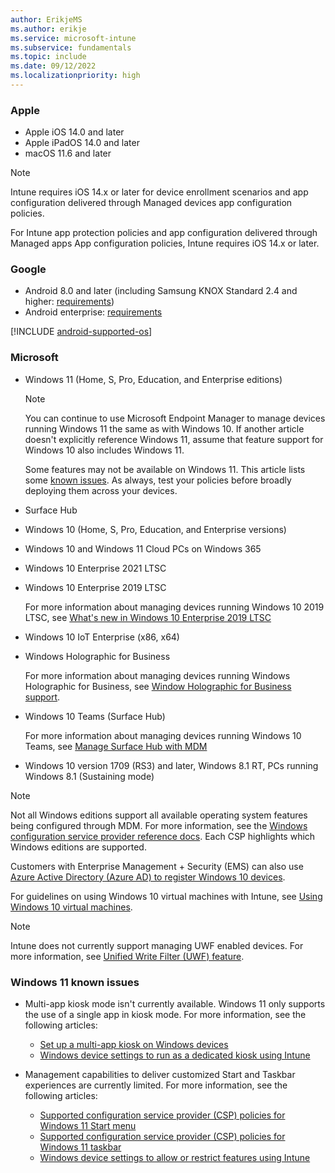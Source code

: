 ```yaml
---
author: ErikjeMS
ms.author: erikje
ms.service: microsoft-intune
ms.subservice: fundamentals
ms.topic: include
ms.date: 09/12/2022
ms.localizationpriority: high
---
```


### Apple

- Apple iOS 14.0 and later
- Apple iPadOS 14.0 and later
- macOS 11.6 and later

> [!NOTE]
> Intune requires iOS 14.x or later for device enrollment scenarios and app configuration delivered through Managed devices app configuration policies.
> 
> For Intune app protection policies and app configuration delivered through Managed apps App configuration policies, Intune requires iOS 14.x or later.

### Google

- Android 8.0 and later (including Samsung KNOX Standard 2.4 and higher: [requirements](https://www.samsungknox.com/en/knox-platform/supported-devices/2.4+))
- Android enterprise: [requirements](https://support.google.com/work/android/topic/9428066)  

[!INCLUDE [android-supported-os](android-supported-os.md)]

### Microsoft

- Windows 11 (Home, S, Pro, Education, and Enterprise editions)

    > [!NOTE]
    > You can continue to use Microsoft Endpoint Manager to manage devices running Windows 11 the same as with Windows 10. If another article doesn't explicitly reference Windows 11, assume that feature support for Windows 10 also includes Windows 11.
    >
    > Some features may not be available on Windows 11. This article lists some [known issues](#windows-11-known-issues). As always, test your policies before broadly deploying them across your devices.

- Surface Hub
- Windows 10 (Home, S, Pro, Education, and Enterprise versions)
- Windows 10 and Windows 11 Cloud PCs on Windows 365
- Windows 10 Enterprise 2021 LTSC
- Windows 10 Enterprise 2019 LTSC

  For more information about managing devices running Windows 10 2019 LTSC, see [What's new in Windows 10 Enterprise 2019 LTSC](/windows/whats-new/ltsc/whats-new-windows-10-2019)

- Windows 10 IoT Enterprise (x86, x64)
- Windows Holographic for Business

  For more information about managing devices running Windows Holographic for Business, see [Window Holographic for Business support](../fundamentals/windows-holographic-for-business.md).

- Windows 10 Teams (Surface Hub)

  For more information about managing devices running Windows 10 Teams, see [Manage Surface Hub with MDM](/surface-hub/manage-settings-with-mdm-for-surface-hub)

- Windows 10 version 1709 (RS3) and later, Windows 8.1 RT, PCs running Windows 8.1 (Sustaining mode)

> [!NOTE]
> Not all Windows editions support all available operating system features being configured through MDM. For more information, see the [Windows configuration service provider reference docs](/windows/configuration/provisioning-packages/how-it-pros-can-use-configuration-service-providers). Each CSP highlights which Windows editions are supported.

Customers with Enterprise Management + Security (EMS) can also use [Azure Active Directory (Azure AD) to register Windows 10 devices](../enrollment/windows-enroll.md).

For guidelines on using Windows 10 virtual machines with Intune, see [Using Windows 10 virtual machines](../fundamentals/windows-10-virtual-machines.md).

> [!NOTE]
> Intune does not currently support managing UWF enabled devices. For more information, see [Unified Write Filter (UWF) feature](/windows-hardware/customize/enterprise/unified-write-filter).

### Windows 11 known issues

- Multi-app kiosk mode isn't currently available. Windows 11 only supports the use of a single app in kiosk mode. For more information, see the following articles:
  - [Set up a multi-app kiosk on Windows devices](/windows/configuration/lock-down-windows-10-to-specific-apps)
  - [Windows device settings to run as a dedicated kiosk using Intune](../configuration/kiosk-settings.md)

- Management capabilities to deliver customized Start and Taskbar experiences are currently limited. For more information, see the following articles:

  - [Supported configuration service provider (CSP) policies for Windows 11 Start menu](/windows/configuration/supported-csp-start-menu-layout-windows)
  - [Supported configuration service provider (CSP) policies for Windows 11 taskbar](/windows/configuration/supported-csp-taskbar-windows)
  - [Windows device settings to allow or restrict features using Intune](../configuration/device-restrictions-windows-10.md)
